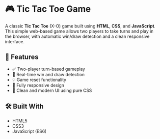 # 🎮 Tic Tac Toe Game

A classic **Tic Tac Toe** (X-O) game built using **HTML**, **CSS**, and **JavaScript**. This simple web-based game allows two players to take turns and play in the browser, with automatic win/draw detection and a clean responsive interface.

## 🧠 Features

- ✅ Two-player turn-based gameplay
- 🎯 Real-time win and draw detection
- 💡 Game reset functionality
- 📱 Fully responsive design
- 🎨 Clean and modern UI using pure CSS

## 🛠️ Built With

- HTML5
- CSS3
- JavaScript (ES6)
